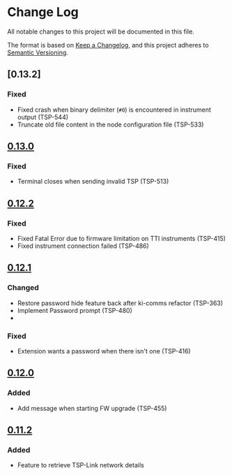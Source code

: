 # Change Log

All notable changes to this project will be documented in this file.

The format is based on [Keep a Changelog](https://keepachangelog.com/en/1.0.0/),
and this project adheres to [Semantic Versioning](https://semver.org/spec/v2.0.0.html).

<!--
Check [Keep a Changelog](http://keepachangelog.com/) for recommendations on how to structure this file.

    Added -- for new features.
    Changed -- for changes in existing functionality.
    Deprecated -- for soon-to-be removed features.
    Removed -- for now removed features.
    Fixed -- for any bug fixes.
    Security -- in case of vulnerabilities.
-->
## [0.13.2]

### Fixed
- Fixed crash when binary delimiter (`#0`) is encountered in instrument output (TSP-544)
- Truncate old file content in the node configuration file (TSP-533)

## [0.13.0]

### Fixed

- Terminal closes when sending invalid TSP (TSP-513)

## [0.12.2]

### Fixed

- Fixed Fatal Error due to firmware limitation on TTI instruments (TSP-415)
- Fixed instrument connection failed (TSP-486)

## [0.12.1]

### Changed

- Restore password hide feature back after ki-comms refactor (TSP-363)
- Implement Password prompt (TSP-480)
-
### Fixed

- Extension wants a password when there isn't one (TSP-416)

## [0.12.0]

### Added
- Add message when starting FW upgrade (TSP-455)

## [0.11.2]

### Added
- Feature to retrieve TSP-Link network details

<!--Version Comparison Links-->
[Unreleased]: https://github.com/TEK-Engineering/tsp-toolkit-kic-cli/compare/v0.13.0...HEAD
[0.13.0]: https://github.com/TEK-Engineering/tsp-toolkit-kic-cli/releases/tag/v0.13.0

[0.12.2]: https://github.com/TEK-Engineering/tsp-toolkit-kic-cli/releases/tag/v0.12.2
[0.12.1]: https://github.com/TEK-Engineering/tsp-toolkit-kic-cli/releases/tag/v0.12.1
[0.12.0]: https://github.com/TEK-Engineering/tsp-toolkit-kic-cli/releases/tag/v0.12.0
[0.11.2]: https://github.com/TEK-Engineering/tsp-toolkit-kic-cli/releases/tag/v0.11.2
